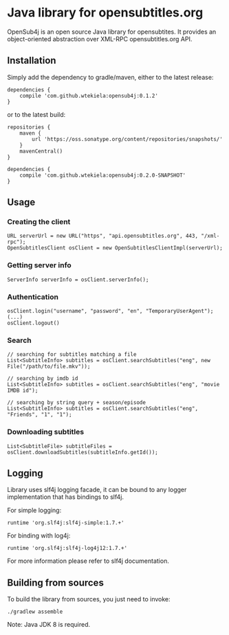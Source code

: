 # Java library for opensubtitles.org

OpenSub4j is an open source Java library for opensubtites. It provides an object-oriented abstraction over XML-RPC opensubtitles.org API.

## Installation

Simply add the dependency to gradle/maven, either to the latest release:

```
dependencies {
    compile 'com.github.wtekiela:opensub4j:0.1.2'
}
```

or to the latest build:

```
repositories {
	maven {
		url 'https://oss.sonatype.org/content/repositories/snapshots/'
	}
	mavenCentral()
}

dependencies {
    compile 'com.github.wtekiela:opensub4j:0.2.0-SNAPSHOT'
}
```

## Usage

### Creating the client

```
URL serverUrl = new URL("https", "api.opensubtitles.org", 443, "/xml-rpc");
OpenSubtitlesClient osClient = new OpenSubtitlesClientImpl(serverUrl);
```

### Getting server info

```
ServerInfo serverInfo = osClient.serverInfo();
```

### Authentication

```
osClient.login("username", "password", "en", "TemporaryUserAgent");
(...)
osClient.logout()
```

### Search

```
// searching for subtitles matching a file
List<SubtitleInfo> subtitles = osClient.searchSubtitles("eng", new File("/path/to/file.mkv"));

// searching by imdb id
List<SubtitleInfo> subtitles = osClient.searchSubtitles("eng", "movie IMDB id");

// searching by string query + season/episode
List<SubtitleInfo> subtitles = osClient.searchSubtitles("eng", "Friends", "1", "1");
```

### Downloading subtitles

```
List<SubtitleFile> subtitleFiles = osClient.downloadSubtitles(subtitleInfo.getId());
```

## Logging

Library uses slf4j logging facade, it can be bound to any logger implementation that has bindings to slf4j. 

For simple logging:
```
runtime 'org.slf4j:slf4j-simple:1.7.+'
``` 

For binding with log4j:
```
runtime 'org.slf4j:slf4j-log4j12:1.7.+'
```

For more information please refer to slf4j documentation.

## Building from sources

To build the library from sources, you just need to invoke:
```
./gradlew assemble
```

Note: Java JDK 8 is required.

